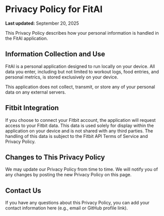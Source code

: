 # Privacy Policy for FitAI

**Last updated:** September 20, 2025

This Privacy Policy describes how your personal information is handled in the FitAI application.

## Information Collection and Use

FitAI is a personal application designed to run locally on your device. All data you enter, including but not limited to workout logs, food entries, and personal metrics, is stored exclusively on your device.

This application does not collect, transmit, or store any of your personal data on any external servers.

## Fitbit Integration

If you choose to connect your Fitbit account, the application will request access to your Fitbit data. This data is used solely for display within the application on your device and is not shared with any third parties. The handling of this data is subject to the Fitbit API Terms of Service and Privacy Policy.

## Changes to This Privacy Policy

We may update our Privacy Policy from time to time. We will notify you of any changes by posting the new Privacy Policy on this page.

## Contact Us

If you have any questions about this Privacy Policy, you can add your contact information here (e.g., email or GitHub profile link).
